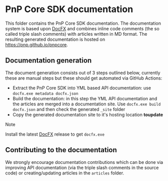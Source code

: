# PnP Core SDK documentation

This folder contains the PnP Core SDK documentation. The documentation system is based upon [DocFX](https://dotnet.github.io/docfx/) and combines inline code comments (the so called triple slash comments) with articles written in MD format. The resulting generated documentation is hosted on https://pnp.github.io/pnpcore.

## Documentation generation

The document generation consists out of 3 steps outlined below, currently these are manual steps but these should get automated via GitHub Actions:

- Extract the PnP Core SDK into YML based API documentation: use `docfx.exe metadata docfx.json`
- Build the documentation: in this step the YML API documentation and the articles are merged into a documentation site. Use `docfx.exe build docfx.json` and then check the generated `_site` folder
- Copy the generated documentation site to it's hosting location **toupdate**

> [!Note]
> Install the latest [DocFX](https://dotnet.github.io/docfx/) release to get `docfx.exe`

## Contributing to the documentation

We strongly encourage documentation contributions which can be done via improving API documentation (via the triple slash comments in the source code) or creating/updating articles in the `articles` folder.
